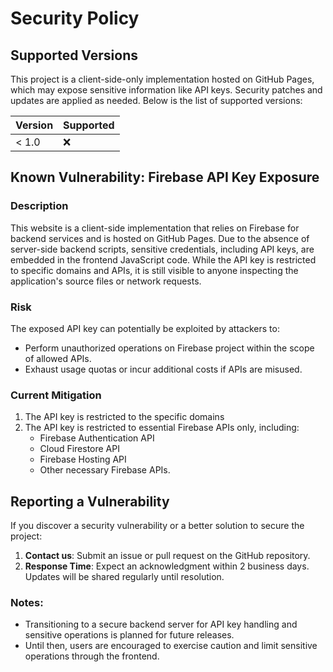 # Security Policy

## Supported Versions

This project is a client-side-only implementation hosted on GitHub Pages, which may expose sensitive information like API keys. Security patches and updates are applied as needed. Below is the list of supported versions:

| Version | Supported          |
| ------- | ------------------ |
| < 1.0   | :x:                |

## Known Vulnerability: Firebase API Key Exposure

### Description

This website is a client-side implementation that relies on Firebase for backend services and is hosted on GitHub Pages. Due to the absence of server-side backend scripts, sensitive credentials, including API keys, are embedded in the frontend JavaScript code. While the API key is restricted to specific domains and APIs, it is still visible to anyone inspecting the application's source files or network requests.

### Risk

The exposed API key can potentially be exploited by attackers to:
- Perform unauthorized operations on Firebase project within the scope of allowed APIs.
- Exhaust usage quotas or incur additional costs if APIs are misused.

### Current Mitigation

1. The API key is restricted to the specific domains
2. The API key is restricted to essential Firebase APIs only, including:
   - Firebase Authentication API
   - Cloud Firestore API
   - Firebase Hosting API
   - Other necessary Firebase APIs.

## Reporting a Vulnerability

If you discover a security vulnerability or a better solution to secure the project:
1. **Contact us**: Submit an issue or pull request on the GitHub repository.
2. **Response Time**: Expect an acknowledgment within 2 business days. Updates will be shared regularly until resolution.

### Notes:
- Transitioning to a secure backend server for API key handling and sensitive operations is planned for future releases.
- Until then, users are encouraged to exercise caution and limit sensitive operations through the frontend.

